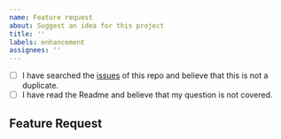 ```yaml
---
name: Feature request
about: Suggest an idea for this project
title: ''
labels: enhancement
assignees: ''
---
```


<!--
  Hi there! Thank you for wanting to make pancaketrade better.

  Before you submit this; let's make sure of a few things.
  Please make sure the following boxes are ticked if they are correct.
  If not, please try and fulfill these first.
-->

<!-- Checked checkbox should look like this: [x] -->

- [ ] I have searched the [issues](https://github.com/beeb/pancaketrade/issues) of this repo and believe that this is not a duplicate.
- [ ] I have read the Readme and believe that my question is not covered.

## Feature Request

<!-- Now feel free to write your idea for improvement. Thanks again! -->

